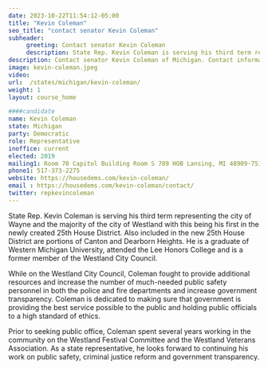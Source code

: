 ```yaml
---
date: 2023-10-22T11:54:12-05:00
title: "Kevin Coleman"
seo_title: "contact senator Kevin Coleman"
subheader:
     greeting: Contact senator Kevin Coleman
     description: State Rep. Kevin Coleman is serving his third term representing the city of Wayne and the majority of the city of Westland with this being his first in the newly created 25th House District. Prior to seeking public office, Coleman spent several years working in the community on the Westland Festival Committee and the Westland Veterans Association.
description: Contact senator Kevin Coleman of Michigan. Contact information for Kevin Coleman includes email address, phone number, and mailing address.
image: kevin-coleman.jpeg
video:
url:  /states/michigan/kevin-coleman/
weight: 1
layout: course_home

####candidate
name: Kevin Coleman
state: Michigan
party: Democratic
role: Representative
inoffice: current
elected: 2019
mailing1: Room 70 Capitol Building Room S 789 HOB Lansing, MI 48909-7514
phone1: 517-373-2275
website: https://housedems.com/kevin-coleman/
email : https://housedems.com/kevin-coleman/contact/
twitter: repkevincoleman
---
```


State Rep. Kevin Coleman is serving his third term representing the city of Wayne and the majority of the city of Westland with this being his first in the newly created 25th House District. Also included in the new 25th House District are portions of Canton and Dearborn Heights. He is a graduate of Western Michigan University, attended the Lee Honors College and is a former member of the Westland City Council.

While on the Westland City Council, Coleman fought to provide additional resources and increase the number of much-needed public safety personnel in both the police and fire departments and increase government transparency. Coleman is dedicated to making sure that government is providing the best service possible to the public and holding public officials to a high standard of ethics.

Prior to seeking public office, Coleman spent several years working in the community on the Westland Festival Committee and the Westland Veterans Association. As a state representative, he looks forward to continuing his work on public safety, criminal justice reform and government transparency.
